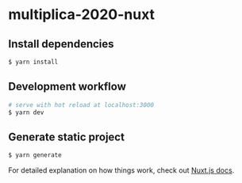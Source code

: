 # multiplica-2020-nuxt

## Install dependencies

```bash
$ yarn install
```

## Development workflow

```bash
# serve with hot reload at localhost:3000
$ yarn dev
```

## Generate static project

```bash
$ yarn generate
```

For detailed explanation on how things work, check out [Nuxt.js docs](https://nuxtjs.org).
